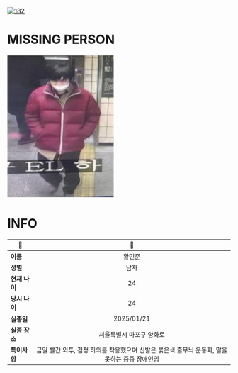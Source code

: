 [![182](https://img.shields.io/badge/%EC%8B%A4%EC%A2%85%EC%8B%A0%EA%B3%A0%EB%8A%94%20%EA%B5%AD%EB%B2%88%EC%97%86%EC%9D%B4-182-blue)](http://safe182.go.kr/index.do)

# MISSING PERSON

<img src="./missing_person.jpg">

# INFO

|🔑|💎|
|--|:--:|
|**이름**|황민준|
|**성별**|남자|
|**현재 나이**|24|
|**당시 나이**|24|
|**실종일**|2025/01/21|
|**실종 장소**|서울특별시 마포구 양화로 |
|**특이사항**|금일 빨간 외투, 검정 하의를 착용했으며 신발은 붉은색 줄무늬 운동화,  말을 못하는 중증 장애인임|
